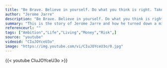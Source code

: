 ```yaml
---
title: "Be Brave. Believe in yourself. Do what you think is right. Take risks. Because you just this one life."
author: "Jerome Jarre"
description: "Be Brave. Believe in yourself. Do what you think is right. Take risks. Because you just this one life. - Jerome Jarre quotes from GetInspired365.com"
summary: "This is the story of Jerome Jarre and how he turned down a million dollars. Directed by Jack Pearce and Produced by Casey Neistat"
referenceurl: ""
tags: ["Ambition","Life","Living","Money","Risk",]
source: "youtube"
videoid: "CIuJOYceU3o"
image: "https://img.youtube.com/vi/CIuJOYceU3o/0.jpg"
---
```


{{< youtube CIuJOYceU3o >}}
